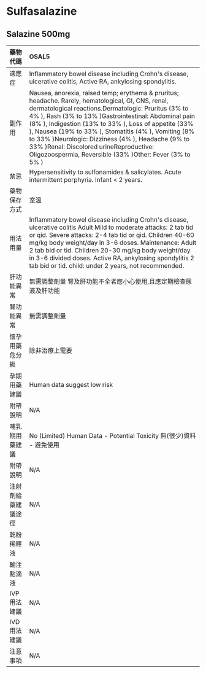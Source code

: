 # Sulfasalazine

## Salazine 500mg

| 藥物代碼 | OSAL5 |
| :--- | :--- |
| 適應症 | Inflammatory bowel disease including Crohn's disease, ulcerative colitis, Active RA, ankylosing spondylitis. |
| 副作用 | Nausea, anorexia, raised temp; erythema & pruritus; headache. Rarely, hematological, GI, CNS, renal, dermatological reactions.Dermatologic: Pruritus \(3% to 4% \), Rash \(3% to 13% \)Gastrointestinal: Abdominal pain \(8% \), Indigestion \(13% to 33% \), Loss of appetite \(33% \), Nausea \(19% to 33% \), Stomatitis \(4% \), Vomiting \(8% to 33% \)Neurologic: Dizziness \(4% \), Headache \(9% to 33% \)Renal: Discolored urineReproductive: Oligozoospermia, Reversible \(33% \)Other: Fever \(3% to 5% \) |
| 禁忌 | Hypersensitivity to sulfonamides & salicylates. Acute intermittent porphyria. Infant &lt; 2 years. |
| 藥物保存方式 | 室溫 |
| 用法用量 | Inflammatory bowel disease including Crohn's disease, ulcerative colitis Adult Mild to moderate attacks: 2 tab tid or qid. Severe attacks: 2-4 tab tid or qid. Children 40-60 mg/kg body weight/day in 3-6 doses. Maintenance: Adult 2 tab bid or tid. Children 20-30 mg/kg body weight/day in 3-6 divided doses. Active RA, ankylosing spondylitis 2 tab bid or tid. child: under 2 years, not recommended. |
| 肝功能異常 | 無需調整劑量  腎及肝功能不全者應小心使用,且應定期檢查尿液及肝功能 |
| 腎功能異常 | 無需調整劑量 |
| 懷孕用藥危分級 | 除非治療上需要 |
| 孕期用藥建議 | Human data suggest low risk |
| 附帶說明 | N/A |
| 哺乳期用藥建議 | No \(Limited\) Human Data - Potential Toxicity 無\(很少\)資料 - 避免使用 |
| 附帶說明 | N/A |
| 注射劑給藥建議途徑 | N/A |
| 乾粉稀釋液 | N/A |
| 輸注點滴液 | N/A |
| IVP 用法建議 | N/A |
| IVD 用法建議 | N/A |
| 注意事項 | N/A |

